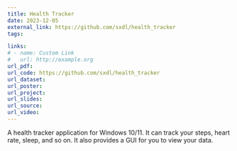 ```yaml
---
title: Health Tracker
date: 2023-12-05
external_link: https://github.com/sxdl/health_tracker
tags:

links:
# - name: Custom Link
#   url: http://example.org
url_pdf: 
url_code: https://github.com/sxdl/health_tracker
url_dataset: 
url_poster: 
url_project: 
url_slides: 
url_source: 
url_video: 
---
```


A health tracker application for Windows 10/11. It can track your steps, heart rate, sleep, and so on. It also provides a GUI for you to view your data.

<!--more-->
